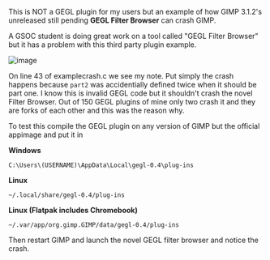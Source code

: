 This is NOT a GEGL plugin for my users but an example of how GIMP 3.1.2's unreleased still pending **GEGL Filter Browser** can crash GIMP.

A GSOC student is doing great work on a tool called "GEGL Filter Browser" but it has a problem with this third party plugin example.

![image](https://github.com/user-attachments/assets/a237db4d-7986-4554-b555-be871e9aeebc)

On line 43 of examplecrash.c we see my note. Put simply the crash happens because `part2` was accidentially defined twice when it should be part one. 
I know this is invalid GEGL code but it shouldn't crash the novel Filter Browser. Out of 150 GEGL plugins of mine only two crash it and they are forks of each other and this was the reason why.

To test this compile the GEGL plugin on any version of GIMP but the official appimage and put it in 

**Windows**

 `C:\Users\(USERNAME)\AppData\Local\gegl-0.4\plug-ins`
 
**Linux**

`~/.local/share/gegl-0.4/plug-ins`
 
**Linux (Flatpak includes Chromebook)**

 `~/.var/app/org.gimp.GIMP/data/gegl-0.4/plug-ins`

Then restart GIMP and launch the novel GEGL filter browser and notice the crash.
